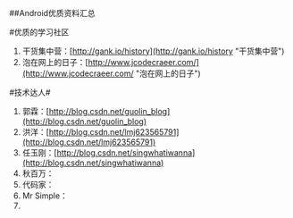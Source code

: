 ##Android优质资料汇总

#优质的学习社区
1. 干货集中营：[http://gank.io/history](http://gank.io/history "干货集中营")
2. 泡在网上的日子：[http://www.jcodecraeer.com/](http://www.jcodecraeer.com/ "泡在网上的日子")

#技术达人#
1. 郭霖：[http://blog.csdn.net/guolin_blog](http://blog.csdn.net/guolin_blog)
2. 洪洋：[http://blog.csdn.net/lmj623565791](http://blog.csdn.net/lmj623565791)
3. 任玉刚：[http://blog.csdn.net/singwhatiwanna](http://blog.csdn.net/singwhatiwanna)
4. 秋百万：
5. 代码家：
6. Mr Simple：
7. 